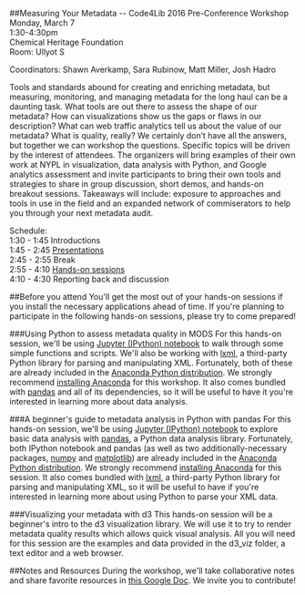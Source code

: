 ##Measuring Your Metadata -- Code4Lib 2016 Pre-Conference Workshop
Monday, March 7  
1:30-4:30pm  
Chemical Heritage Foundation  
Room: Ullyot S  


Coordinators: Shawn Averkamp, Sara Rubinow, Matt Miller, Josh Hadro   

Tools and standards abound for creating and enriching metadata, but measuring, monitoring, and managing metadata for the long haul can be a daunting task. What tools are out there to assess the shape of our metadata? How can visualizations show us the gaps or flaws in our description? What can web traffic analytics tell us about the value of our metadata? What is quality, really? We certainly don’t have all the answers, but together we can workshop the questions. Specific topics will be driven by the interest of attendees. The organizers will bring examples of their own work at NYPL in visualization, data analysis with Python, and Google analytics assessment and invite participants to bring their own tools and strategies to share in group discussion, short demos, and hands-on breakout sessions. Takeaways will include: exposure to approaches and tools in use in the field and an expanded network of commiserators to help you through your next metadata audit.

Schedule:  
1:30 - 1:45 Introductions  
1:45 - 2:45 [Presentations](https://docs.google.com/spreadsheets/d/1ob4imuFCMi3fMkoIjlASBYWVdDd4qTVJj5xeG2eLEVM/edit#gid=634347005)  
2:45 - 2:55 Break  
2:55 - 4:10 [Hands-on sessions](https://docs.google.com/spreadsheets/d/1ob4imuFCMi3fMkoIjlASBYWVdDd4qTVJj5xeG2eLEVM/edit#gid=634347005)  
4:10 - 4:30 Reporting back and discussion  

##Before you attend
You'll get the most out of your hands-on sessions if you install the necessary applications ahead of time. If you're planning to participate in the following hands-on sessions, please try to come prepared!  

###Using Python to assess metadata quality in MODS
For this hands-on session, we'll be using [Jupyter (IPython) notebook](http://jupyter.org/) to walk through some simple functions and scripts. We'll also be working with [lxml](http://lxml.de/), a third-party Python library for parsing and manipulating XML. Fortunately, both of these are already included in the [Anaconda Python distribution](https://www.continuum.io/why-anaconda). We strongly recommend [installing Anaconda](http://docs.continuum.io/anaconda/install) for this workshop. It also comes bundled with [pandas](http://pandas.pydata.org/) and all of its dependencies, so it will be useful to have it you're interested in learning more about data analysis.  

###A beginner's guide to metadata analysis in Python with pandas
For this hands-on session, we'll be using [Jupyter (IPython) notebook](http://jupyter.org/) to explore basic data analysis with [pandas](http://pandas.pydata.org/), a Python data analysis library. Fortunately, both IPython notebook and pandas (as well as two additionally-necessary packages, [numpy](http://www.numpy.org/) and [matplotlib](http://matplotlib.org/)) are already included in the [Anaconda Python distribution](https://www.continuum.io/why-anaconda). We strongly recommend [installing Anaconda](http://docs.continuum.io/anaconda/install) for this session. It also comes bundled with [lxml](http://lxml.de/), a third-party Python library for parsing and manipulating XML, so it will be useful to have if you're interested in learning more about using Python to parse your XML data.

###Visualizing your metadata with d3
This hands-on session will be a beginner's intro to the d3 visualization library. We will use it to try to render metadata quality results which allows quick visual analysis. All you will need for this session are the examples and data provided in the d3_viz folder, a text editor and a web browser.

##Notes and Resources
During the workshop, we'll take collaborative notes and share favorite resources in [this Google Doc](http://bit.ly/MeasureMetadataC4L16). We invite you to contribute!  
